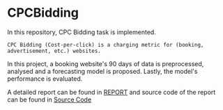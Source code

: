 # CPCBidding

In this repository, CPC Bidding task is implemented. 

    CPC Bidding (Cost-per-click) is a charging metric for (booking, advertisement, etc.) websites. 
    
In this project, a booking website's 90 days of data is preprocessed, analysed and a forecasting model is proposed. Lastly, the model's performance is evaluated. 

A detailed report can be found in [REPORT](REPORT.md) and source code of the report can be found in [Source Code](Code.ipynb)

